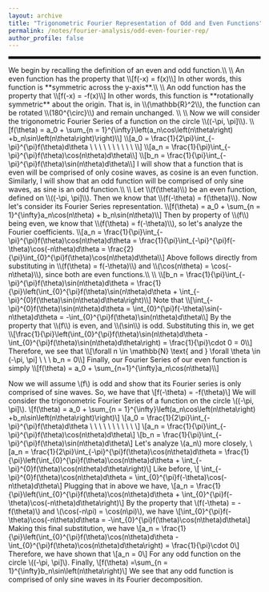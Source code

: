 ```yaml
---
layout: archive
title: "Trigonometric Fourier Representation of Odd and Even Functions"
permalink: /notes/fourier-analysis/odd-even-fourier-rep/
author_profile: false
--- 
```

<hr style="border: 2px solid black;">
We begin by recalling the definition of an even and odd function.\\
\\
An even function has the property that
\\[f(-x) = f(x)\\]
In other words, this function is **symmetric across the y-axis**.\\
\\
An odd function has the property that
\\[f(-x) = -f(x)\\]
In other words, this function is **rotationally symmetric** about the origin. That is, in \\(\mathbb{R}^2\\), the function can be rotated \\(180^{\circ}\\) and remain unchanged. \\
\\
Now we will consider the trigonometric Fourier Series of a function on the circle \\((-\pi, \pi]\\).
\\[f(\theta) = a_0 + \sum_{n = 1}^{\infty}\left(a_n\cos\left(n\theta\right) +b_n\sin\left(n\theta\right)\right)\\]
\\[a_0  = \frac{1}{2\pi}\int_{-\pi}^{\pi}f(\theta)d\theta \ \ \ \ \ \ \ \ \ \ \\]
\\[a_n = \frac{1}{\pi}\int_{-\pi}^{\pi}f(\theta)\cos(n\theta)d\theta\\]
\\[b_n = \frac{1}{\pi}\int_{-\pi}^{\pi}f(\theta)\sin(n\theta)d\theta\\]
I will show that a function that is even will be comprised of only cosine waves, as cosine is an even function. Similarly, I will show that an odd function will be comprised of only sine waves, as sine is an odd function.\\
\\
Let \\(f(\theta)\\) be an even function, defined on \\((-\pi, \pi]\\). Then we know that \\(f(-\theta) = f(\theta)\\). Now let's consider its Fourier Series representation.
\\[f(\theta) = a_0 + \sum_{n = 1}^{\infty}a_n\cos(n\theta) + b_n\sin(n\theta)\\]
Then by property of \\(f\\) being even, we know that \\(f(\theta) = f(-\theta)\\), so let's analyze the Fourier coefficients.
\\[a_n = \frac{1}{\pi}\int_{-\pi}^{\pi}f(\theta)\cos(n\theta)d\theta = \frac{1}{\pi}\int_{-\pi}^{\pi}f(-\theta)\cos(-n\theta)d\theta = \frac{2}{\pi}\int_{0}^{\pi}f(\theta)\cos(n\theta)d\theta\\]
Above follows directly from substituting in \\(f(\theta) = f(-\theta)\\) and \\(\cos(n\theta) = \cos(-n\theta)\\), since both are even functions.\\
\\
\\[b_n = \frac{1}{\pi}\int_{-\pi}^{\pi}f(\theta)\sin(n\theta)d\theta = \frac{1}{\pi}\left(\int_{0}^{\pi}f(\theta)\sin(n\theta)d\theta + \int_{-\pi}^{0}f(\theta)\sin(n\theta)d\theta\right)\\]
Note that
\\[\int_{-\pi}^{0}f(\theta)\sin(n\theta)d\theta = \int_{0}^{\pi}f(-\theta)\sin(-n\theta)d\theta = -\int_{0}^{\pi}f(\theta)\sin(n\theta)d\theta\\]
By the property that \\(f\\) is even, and \\(\sin\\) is odd. Substituting this in, we get
\\[\frac{1}{\pi}\left(\int_{0}^{\pi}f(\theta)\sin(n\theta)d\theta -\int_{0}^{\pi}f(\theta)\sin(n\theta)d\theta\right) = \frac{1}{\pi}\cdot 0 = 0\\]
Therefore, we see that 
\\[\forall n \in \mathbb{N} \text{ and } \forall \theta \in (-\pi, \pi] \ \ \ b_n = 0\\]
Finally, our Fourier Series of our even function is simply
\\[f(\theta) = a_0 + \sum_{n=1}^{\infty}a_n\cos(n\theta)\\]

Now we will assume \\(f\\) is odd and show that its Fourier series is only comprised of sine waves. So, we have that 
\\[f(-\theta) = -f(\theta)\\]
We will consider the trigonometric Fourier Series of a function on the circle \\((-\pi, \pi]\\).
\\[f(\theta) = a_0 + \sum_{n = 1}^{\infty}\left(a_n\cos\left(n\theta\right) +b_n\sin\left(n\theta\right)\right)\\]
\\[a_0  = \frac{1}{2\pi}\int_{-\pi}^{\pi}f(\theta)d\theta \ \ \ \ \ \ \ \ \ \ \\]
\\[a_n = \frac{1}{\pi}\int_{-\pi}^{\pi}f(\theta)\cos(n\theta)d\theta\\]
\\[b_n = \frac{1}{\pi}\int_{-\pi}^{\pi}f(\theta)\sin(n\theta)d\theta\\]
Let's analyze \\(a_n\\) more closely,
\\[a_n = \frac{1}{2\pi}\int_{-\pi}^{\pi}f(\theta)\cos(n\theta)d\theta = \frac{1}{\pi}\left(\int_{0}^{\pi}f(\theta)\cos(n\theta)d\theta + \int_{-\pi}^{0}f(\theta)\cos(n\theta)d\theta\right)\\]
Like before,
\\[ \int_{-\pi}^{0}f(\theta)\cos(n\theta)d\theta =  \int_{0}^{\pi}f(-\theta)\cos(-n\theta)d\theta\\]
Plugging that in above we have,
\\[a_n = \frac{1}{\pi}\left(\int_{0}^{\pi}f(\theta)\cos(n\theta)d\theta + \int_{0}^{\pi}f(-\theta)\cos(-n\theta)d\theta\right)\\]
By the property that \\(f(-\theta) = -f(\theta)\\) and \\(\cos(-n\pi) = \cos(n\pi)\\), we have
\\[\int_{0}^{\pi}f(-\theta)\cos(-n\theta)d\theta = -\int_{0}^{\pi}f(\theta)\cos(n\theta)d\theta\\]
Making this final substitution, we have
\\[a_n = \frac{1}{\pi}\left(\int_{0}^{\pi}f(\theta)\cos(n\theta)d\theta  -\int_{0}^{\pi}f(\theta)\cos(n\theta)d\theta\right) = \frac{1}{\pi}\cdot 0\\]
Therefore, we have shown that 
\\[a_n = 0\\]
For any odd function on the circle \\((-\pi, \pi]\\). Finally, 
\\[f(\theta) =\sum_{n = 1}^{\infty}b_n\sin\left(n\theta\right)\\]
We see that any odd function is comprised of only sine waves in its Fourier decomposition.

